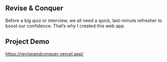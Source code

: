 ## Revise & Conquer
Before a big quiz or interview, we all need a quick, last-minute refresher to boost our confidence. That’s why I created this web app.

## Project Demo
https://reviseandconquer.vercel.app/
